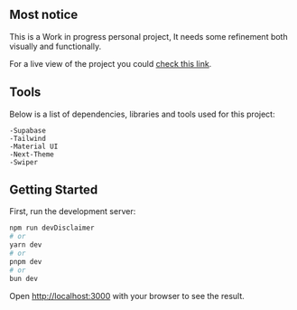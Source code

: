 ## Most notice

This is a Work in progress personal project, It needs some refinement both visually and functionally.

For a live view of the project you could [check this link](http://mazed.vercel.app).

## Tools

Below is a list of dependencies, libraries and tools used for this project:

    -Supabase
    -Tailwind
    -Material UI
    -Next-Theme
    -Swiper

## Getting Started

First, run the development server:

```bash
npm run devDisclaimer
# or
yarn dev
# or
pnpm dev
# or
bun dev
```

Open [http://localhost:3000](http://localhost:3000) with your browser to see the result.
